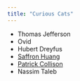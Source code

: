 ```yaml
---
title: "Curious Cats"
---
```


- Thomas Jefferson
- Ovid
- Hubert Dreyfus
- [Saffron Huang](https://saffronhuang.com/)
- [Patrick Collison](https://patrickcollison.com/)
- Nassim Taleb